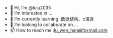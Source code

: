 - 👋 Hi, I’m @lulu2035
- 👀 I’m interested in ...
- 🌱 I’m currently learning :数据结构、c语言
- 💞️ I’m looking to collaborate on ...
- 📫 How to reach me :lu_wen_han@foxmail.com

<!---
lulu2035/lulu2035 is a ✨ special ✨ repository because its `README.md` (this file) appears on your GitHub profile.
You can click the Preview link to take a look at your changes.
--->
